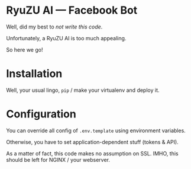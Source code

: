 # RyuZU AI — Facebook Bot

Well, did my best to *not write this code*.

Unfortunately, a RyuZU AI is too much appealing.

So here we go!

# Installation

Well, your usual lingo, `pip` / make your virtualenv and deploy it.

# Configuration

You can override all config of `.env.template` using environment variables.

Otherwise, you have to set application-dependent stuff (tokens & API).

As a matter of fact, this code makes no assumption on SSL.
IMHO, this should be left for NGINX / your webserver.

